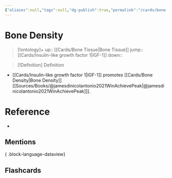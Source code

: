 ```yaml
---
{"aliases":null,"tags":null,"dg-publish":true,"permalink":"/cards/bone-density/","dgPassFrontmatter":true}
---
```


# Bone Density

> [!ontology]+
> up:: [[Cards/Bone Tissue\|Bone Tissue]]
> jump:: [[Cards/Insulin-like growth factor 1\|IGF-1]]
> down:: 

> [!Definition] Definition

- [[Cards/Insulin-like growth factor 1\|IGF-1]] promotes [[Cards/Bone Density\|Bone Density]] [[Sources/Books/@jamesdinicolantonio2021WinAchievePeak\|@jamesdinicolantonio2021WinAchievePeak]]].

# Reference

- 

## Mentions


{ .block-language-dataview}

## Flashcards